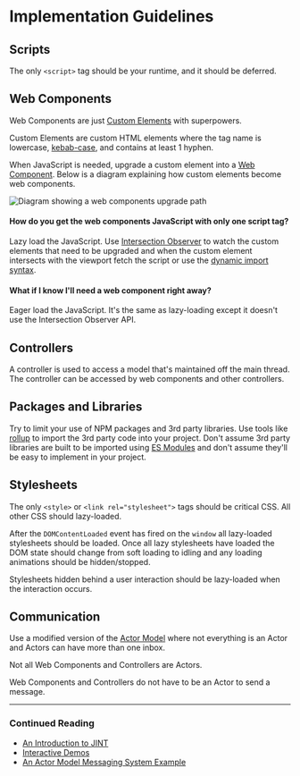 # Implementation Guidelines

## Scripts

The only `<script>` tag should be your runtime, and it should be deferred.

## Web Components

Web Components are just [Custom Elements](https://html.spec.whatwg.org/multipage/custom-elements.html) with superpowers.

Custom Elements are custom HTML elements where the tag name is lowercase, [kebab-case](https://en.wikipedia.org/wiki/Letter_case#Special_case_styles), and contains at least 1 hyphen.

When JavaScript is needed, upgrade a custom element into a [Web Component](https://developer.mozilla.org/en-US/docs/Web/Web_Components). Below is a diagram explaining how custom elements become web components.

![Diagram showing a web components upgrade path](/images/custom-element-to-web-component.png)

#### How do you get the web components JavaScript with only one script tag?

Lazy load the JavaScript. Use [Intersection Observer](https://developer.mozilla.org/en-US/docs/Web/API/Intersection_Observer_API) to watch the custom elements that need to be upgraded and when the custom element intersects with the viewport fetch the script or use the [dynamic import syntax](https://v8.dev/features/dynamic-import).

#### What if I know I'll need a web component right away?

Eager load the JavaScript. It's the same as lazy-loading except it doesn't use the Intersection Observer API.

## Controllers

A controller is used to access a model that's maintained off the main thread. The controller can be accessed by web components and other controllers.

## Packages and Libraries

Try to limit your use of NPM packages and 3rd party libraries. Use tools like [rollup](https://rollupjs.org/guide/en/#introduction) to import the 3rd party code into your project. Don't assume 3rd party libraries are built to be imported using [ES Modules](https://hacks.mozilla.org/2018/03/es-modules-a-cartoon-deep-dive/) and don't assume they'll be easy to implement in your project.

## Stylesheets

The only `<style>` or `<link rel="stylesheet">` tags should be critical CSS. All other CSS should lazy-loaded.

After the `DOMContentLoaded` event has fired on the `window` all lazy-loaded stylesheets should be loaded. Once all lazy stylesheets have loaded the DOM state should change from soft loading to idling and any loading animations should be hidden/stopped.

Stylesheets hidden behind a user interaction should be lazy-loaded when the interaction occurs.

## Communication

Use a modified version of the [Actor Model](https://www.brianstorti.com/the-actor-model/) where not everything is an Actor and Actors can have more than one inbox.

Not all Web Components and Controllers are Actors.

Web Components and Controllers do not have to be an Actor to send a message.

---

### Continued Reading

- [An Introduction to JINT](https://jintmethod.dev/)
- [Interactive Demos](https://examples.jintmethod.dev/)
- [An Actor Model Messaging System Example](https://github.com/jint-method/actor-model-prototype)
